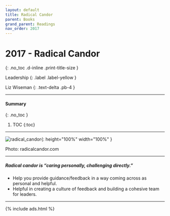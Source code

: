 ```yaml
---
layout: default
title: Radical Candor 
parent: Books
grand_parent: Readings
nav_order: 2017
---
```


# 2017 - Radical Candor
{: .no_toc .d-inline .print-title-size }

Leadership
{: .label .label-yellow }

Liz Wiseman
{: .text-delta .pb-4 }

---

#### Summary 
{: .no_toc }

1. TOC
{:toc}

---

![radical_candor](https://mk0radicalcandov3r1t.kinstacdn.com/wp-content/uploads/2019/04/2x2-1024x866.png){: height="100%" width="100%" }

Photo: radicalcandor.com

---

##### Radical candor is “caring personally, challenging directly.”
- Help you provide guidance/feedback in a way coming across as personal and helpful.
- Helpful in creating a culture of feedback and building a cohesive team for leaders.

---

{% include ads.html %}

